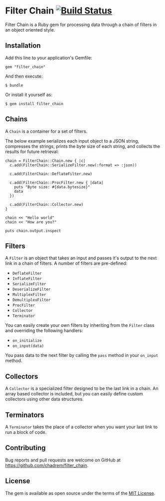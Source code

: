 # Filter Chain [![Build Status](https://travis-ci.org/chadrem/filter_chain.svg)](https://travis-ci.org/chadrem/filter_chain)

Filter Chain is a Ruby gem for processing data through a chain of filters in an object oriented style.

## Installation

Add this line to your application's Gemfile:

    gem "filter_chain"

And then execute:

    $ bundle

Or install it yourself as:

    $ gem install filter_chain

## Chains

A ````Chain```` is a container for a set of filters. 

The below example serializes each input object to a JSON string, compresses the strings, prints the byte size of each string, and collects the results for future retrieval:

    chain = FilterChain::Chain.new { |c|
      c.add(FilterChain::SerializeFilter.new(:format => :json))

      c.add(FilterChain::DeflateFilter.new)

      c.add(FilterChain::ProcFilter.new { |data|
        puts "Byte size: #{data.bytesize}"
        data
      })

      c.add(FilterChain::Collector.new)
    }

    chain << "Hello world"
    chain << "How are you?"

    puts chain.output.inspect

## Filters

A ````Filter```` is an object that takes an input and passes it's output to the next link in a chain of filters.
A number of filters are pre-defined:

- ````DeflateFilter````
- ````InflateFilter````
- ````SerializeFilter````
- ````DeserializeFilter````
- ````MultiplexFilter````
- ````DemultiplexFilter````
- ````ProcFilter````
- ````Collector````
- ````Terminator````

You can easily create your own filters by inheriting from the ````Filter```` class and overriding the following handlers:

- ````on_initialize````
- ````on_input(data)````

You pass data to the next filter by calling the ````pass```` method in your ````on_input```` method.

## Collectors

A ````Collector```` is a specialized filter designed to be the last link in a chain.
An array based collector is included, but you can easily define custom collectors using other data structures.

## Terminators

A ````Terminator```` takes the place of a collector when you want your last link to run a block of code. 

## Contributing

Bug reports and pull requests are welcome on GitHub at https://github.com/chadrem/filter_chain.


## License

The gem is available as open source under the terms of the [MIT License](http://opensource.org/licenses/MIT).
